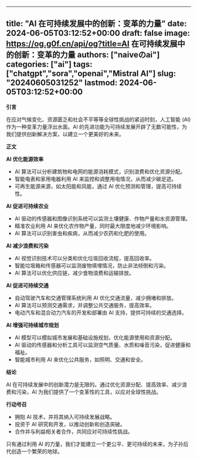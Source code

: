 
---
title: "AI 在可持续发展中的创新：变革的力量"
date: 2024-06-05T03:12:52+00:00
draft: false
image: https://og.g0f.cn/api/og?title=AI 在可持续发展中的创新：变革的力量
authors: ["naiveのai"]
categories: ["ai"]
tags: ["chatgpt","sora","openai","Mistral AI"]
slug: "20240605031252"
lastmod: 2024-06-05T03:12:52+00:00
---
**引言**

在应对气候变化、资源匮乏和社会不平等等全球性挑战的紧迫时刻，人工智能 (AI) 作为一种变革力量浮出水面。AI 的先进功能为可持续发展开辟了无数可能性，为我们提供创新解决方案，以建立一个更美好的未来。

**正文**

**AI 优化能源效率**

* AI 算法可以分析建筑物和电网的能源消耗模式，识别浪费和优化资源分配。
* 智能电表和家用电器利用 AI 来监控和调整用电情况，从而减少碳足迹。
* 可再生能源来源，如太阳能和风能，通过 AI 优化预测和管理，提高可持续性。

**AI 促进可持续农业**

* AI 驱动的传感器和图像识别系统可以监测土壤健康、作物产量和水资源管理。
* 精准农业利用 AI 来优化农作物产量，同时最大限度地减少环境影响。
* AI 算法可以识别害虫和疾病，从而减少农药和化肥的使用。

**AI 减少浪费和污染**

* AI 视觉识别技术可以分类和优化垃圾回收流程，提高回收率。
* 智能垃圾箱和传感器可以监测废物填埋情况，防止非法倾倒和污染。
* AI 算法可以优化供应链，减少食物浪费和运输排放。

**AI 促进可持续交通**

* 自动驾驶汽车和交通管理系统利用 AI 优化交通流量，减少拥堵和排放。
* AI 算法可以预测交通需求，并调整公共交通服务，提高效率。
* 电动汽车和混合动力汽车的开发和部署由 AI 支持，提供可持续的交通选择。

**AI 增强可持续城市规划**

* AI 模型可以模拟城市发展和基础设施规划，优化能源使用和资源分配。
* AI 驱动的传感器和分析工具可以监测空气质量、水质和噪音污染，促进健康和福祉。
* 智能城市利用 AI 来优化公共服务，如照明、交通和安全。

**结论**

AI 在可持续发展中的创新潜力是无限的。通过优化资源分配、提高效率、减少浪费和污染，AI 为我们提供了一个变革性的工具，以应对全球性挑战。

**行动号召**

* 拥抱 AI 技术，并将其纳入可持续发展战略。
* 投资于 AI 研究和开发，以推动创新和创造突破。
* 合作并与利益相关者合作，共同应对可持续性挑战。

只有通过利用 AI 的力量，我们才能建立一个更公平、更可持续的未来，为子孙后代创造一个繁荣的地球。